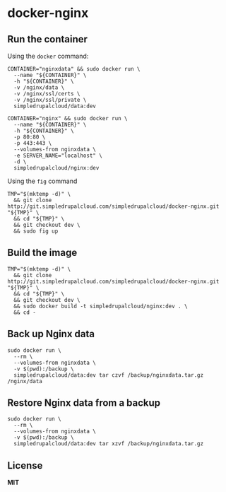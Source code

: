 # docker-nginx

## Run the container

Using the `docker` command:

    CONTAINER="nginxdata" && sudo docker run \
      --name "${CONTAINER}" \
      -h "${CONTAINER}" \
      -v /nginx/data \
      -v /nginx/ssl/certs \
      -v /nginx/ssl/private \
      simpledrupalcloud/data:dev

    CONTAINER="nginx" && sudo docker run \
      --name "${CONTAINER}" \
      -h "${CONTAINER}" \
      -p 80:80 \
      -p 443:443 \
      --volumes-from nginxdata \
      -e SERVER_NAME="localhost" \
      -d \
      simpledrupalcloud/nginx:dev

Using the `fig` command

    TMP="$(mktemp -d)" \
      && git clone http://git.simpledrupalcloud.com/simpledrupalcloud/docker-nginx.git "${TMP}" \
      && cd "${TMP}" \
      && git checkout dev \
      && sudo fig up

## Build the image

    TMP="$(mktemp -d)" \
      && git clone http://git.simpledrupalcloud.com/simpledrupalcloud/docker-nginx.git "${TMP}" \
      && cd "${TMP}" \
      && git checkout dev \
      && sudo docker build -t simpledrupalcloud/nginx:dev . \
      && cd -

## Back up Nginx data

    sudo docker run \
      --rm \
      --volumes-from nginxdata \
      -v $(pwd):/backup \
      simpledrupalcloud/data:dev tar czvf /backup/nginxdata.tar.gz /nginx/data

## Restore Nginx data from a backup

    sudo docker run \
      --rm \
      --volumes-from nginxdata \
      -v $(pwd):/backup \
      simpledrupalcloud/data:dev tar xzvf /backup/nginxdata.tar.gz

## License

**MIT**
